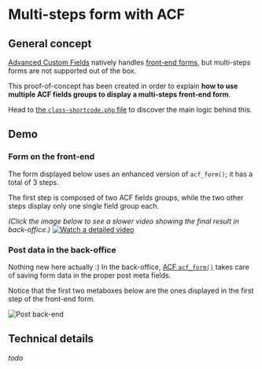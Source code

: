 # Multi-steps form with ACF

## General concept
[Advanced Custom Fields](https://www.advancedcustomfields.com) natively handles [front-end forms](https://www.advancedcustomfields.com/resources/acf_form/), but multi-steps forms are not supported out of the box.

This proof-of-concept has been created in order to explain **how to use multiple ACF fields groups to display a multi-steps front-end form**.

Head to [the `class-shortcode.php` file](/src/class-shortcode.php) to discover the main logic behind this.

## Demo

### Form on the front-end
The form displayed below uses an enhanced version of `acf_form()`; it has a total of 3 steps. 

The first step is composed of two ACF fields groups, while the two other steps display only one single field group each.

_(Click the image below to see a slower video showing the final result in back-office.)_
[![Watch a detailed video](https://mosaika.fr/wip/acf-multiforms-example-front-end.gif)](http://media.mosaika.fr/5922216e1b55)

### Post data in the back-office
Nothing new here actually :) 
In the back-office, [ACF `acf_form()`](https://www.advancedcustomfields.com/resources/acf_form/) takes care of saving form data in the proper post meta fields.

Notice that the first two metaboxes below are the ones displayed in the first step of the front-end form.

![Post back-end](https://mosaika.fr/wip/acf-multiforms-example-back-end.jpg)

## Technical details
_todo_